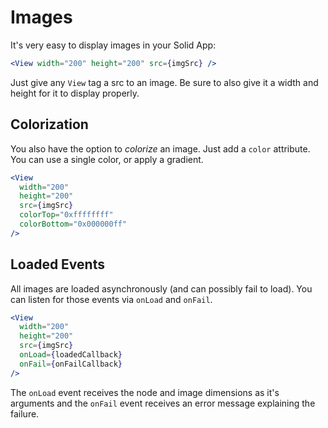# Images

It's very easy to display images in your Solid App:

```jsx
<View width="200" height="200" src={imgSrc} />
```

Just give any `View` tag a src to an image. Be sure to also give it a width and height for it to display properly.

## Colorization

You also have the option to _colorize_ an image. Just add a `color` attribute. You can use a single color, or apply a gradient.

```jsx
<View
  width="200"
  height="200"
  src={imgSrc}
  colorTop="0xffffffff"
  colorBottom="0x000000ff"
/>
```

## Loaded Events

All images are loaded asynchronously (and can possibly fail to load). You can listen for those events via `onLoad` and `onFail`.

```jsx
<View
  width="200"
  height="200"
  src={imgSrc}
  onLoad={loadedCallback}
  onFail={onFailCallback}
/>
```

The `onLoad` event receives the node and image dimensions as it's arguments and the `onFail` event receives an error message explaining the failure.
